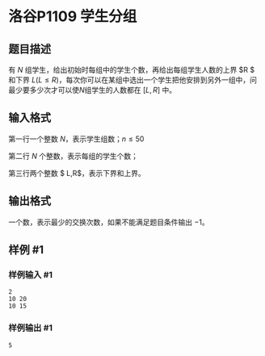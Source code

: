 # 洛谷P1109 学生分组

## 题目描述

有 $N$ 组学生，给出初始时每组中的学生个数，再给出每组学生人数的上界 $R $ 和下界 $L(L \le R)$，每次你可以在某组中选出一个学生把他安排到另外一组中，问最少要多少次才可以使$N$组学生的人数都在 $[L,R]$ 中。

## 输入格式

第一行一个整数 $N$，表示学生组数；$n \le 50$

第二行 $N$ 个整数，表示每组的学生个数；

第三行两个整数 $ L,R$，表示下界和上界。

## 输出格式

一个数，表示最少的交换次数，如果不能满足题目条件输出 $-1$。

## 样例 #1

### 样例输入 #1

```
2
10 20
10 15
```

### 样例输出 #1

```
5
```